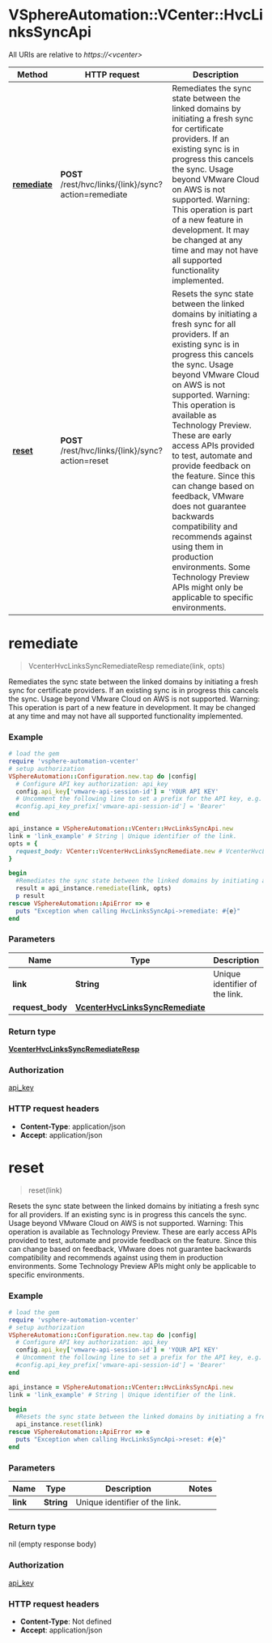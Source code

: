# VSphereAutomation::VCenter::HvcLinksSyncApi

All URIs are relative to *https://&lt;vcenter&gt;*

Method | HTTP request | Description
------------- | ------------- | -------------
[**remediate**](HvcLinksSyncApi.md#remediate) | **POST** /rest/hvc/links/{link}/sync?action&#x3D;remediate | Remediates the sync state between the linked domains by initiating a fresh sync for certificate providers. If an existing sync is in progress this cancels the sync. Usage beyond VMware Cloud on AWS is not supported. Warning: This operation is part of a new feature in development. It may be changed at any time and may not have all supported functionality implemented.
[**reset**](HvcLinksSyncApi.md#reset) | **POST** /rest/hvc/links/{link}/sync?action&#x3D;reset | Resets the sync state between the linked domains by initiating a fresh sync for all providers. If an existing sync is in progress this cancels the sync. Usage beyond VMware Cloud on AWS is not supported. Warning: This operation is available as Technology Preview. These are early access APIs provided to test, automate and provide feedback on the feature. Since this can change based on feedback, VMware does not guarantee backwards compatibility and recommends against using them in production environments. Some Technology Preview APIs might only be applicable to specific environments.


# **remediate**
> VcenterHvcLinksSyncRemediateResp remediate(link, opts)

Remediates the sync state between the linked domains by initiating a fresh sync for certificate providers. If an existing sync is in progress this cancels the sync. Usage beyond VMware Cloud on AWS is not supported. Warning: This operation is part of a new feature in development. It may be changed at any time and may not have all supported functionality implemented.

### Example
```ruby
# load the gem
require 'vsphere-automation-vcenter'
# setup authorization
VSphereAutomation::Configuration.new.tap do |config|
  # Configure API key authorization: api_key
  config.api_key['vmware-api-session-id'] = 'YOUR API KEY'
  # Uncomment the following line to set a prefix for the API key, e.g. 'Bearer' (defaults to nil)
  #config.api_key_prefix['vmware-api-session-id'] = 'Bearer'
end

api_instance = VSphereAutomation::VCenter::HvcLinksSyncApi.new
link = 'link_example' # String | Unique identifier of the link.
opts = {
  request_body: VCenter::VcenterHvcLinksSyncRemediate.new # VcenterHvcLinksSyncRemediate | 
}

begin
  #Remediates the sync state between the linked domains by initiating a fresh sync for certificate providers. If an existing sync is in progress this cancels the sync. Usage beyond VMware Cloud on AWS is not supported. Warning: This operation is part of a new feature in development. It may be changed at any time and may not have all supported functionality implemented.
  result = api_instance.remediate(link, opts)
  p result
rescue VSphereAutomation::ApiError => e
  puts "Exception when calling HvcLinksSyncApi->remediate: #{e}"
end
```

### Parameters

Name | Type | Description  | Notes
------------- | ------------- | ------------- | -------------
 **link** | **String**| Unique identifier of the link. | 
 **request_body** | [**VcenterHvcLinksSyncRemediate**](VcenterHvcLinksSyncRemediate.md)|  | [optional] 

### Return type

[**VcenterHvcLinksSyncRemediateResp**](VcenterHvcLinksSyncRemediateResp.md)

### Authorization

[api_key](../README.md#api_key)

### HTTP request headers

 - **Content-Type**: application/json
 - **Accept**: application/json



# **reset**
> reset(link)

Resets the sync state between the linked domains by initiating a fresh sync for all providers. If an existing sync is in progress this cancels the sync. Usage beyond VMware Cloud on AWS is not supported. Warning: This operation is available as Technology Preview. These are early access APIs provided to test, automate and provide feedback on the feature. Since this can change based on feedback, VMware does not guarantee backwards compatibility and recommends against using them in production environments. Some Technology Preview APIs might only be applicable to specific environments.

### Example
```ruby
# load the gem
require 'vsphere-automation-vcenter'
# setup authorization
VSphereAutomation::Configuration.new.tap do |config|
  # Configure API key authorization: api_key
  config.api_key['vmware-api-session-id'] = 'YOUR API KEY'
  # Uncomment the following line to set a prefix for the API key, e.g. 'Bearer' (defaults to nil)
  #config.api_key_prefix['vmware-api-session-id'] = 'Bearer'
end

api_instance = VSphereAutomation::VCenter::HvcLinksSyncApi.new
link = 'link_example' # String | Unique identifier of the link.

begin
  #Resets the sync state between the linked domains by initiating a fresh sync for all providers. If an existing sync is in progress this cancels the sync. Usage beyond VMware Cloud on AWS is not supported. Warning: This operation is available as Technology Preview. These are early access APIs provided to test, automate and provide feedback on the feature. Since this can change based on feedback, VMware does not guarantee backwards compatibility and recommends against using them in production environments. Some Technology Preview APIs might only be applicable to specific environments.
  api_instance.reset(link)
rescue VSphereAutomation::ApiError => e
  puts "Exception when calling HvcLinksSyncApi->reset: #{e}"
end
```

### Parameters

Name | Type | Description  | Notes
------------- | ------------- | ------------- | -------------
 **link** | **String**| Unique identifier of the link. | 

### Return type

nil (empty response body)

### Authorization

[api_key](../README.md#api_key)

### HTTP request headers

 - **Content-Type**: Not defined
 - **Accept**: application/json



